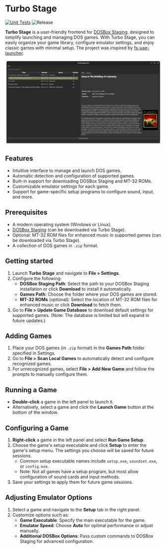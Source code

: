 # Turbo Stage

[![Unit Tests](https://github.com/jberclaz/turbostage/actions/workflows/unit_tests.yml/badge.svg)](https://github.com/jberclaz/turbostage/actions/workflows/unit_tests.yml)
![Release](https://img.shields.io/github/v/release/jberclaz/turbostage)

**Turbo Stage** is a user-friendly frontend for [DOSBox
Staging](https://github.com/dosbox-staging/dosbox-staging), designed
to simplify launching and managing DOS games. With Turbo Stage, you
can easily organize your game library, configure emulator settings,
and enjoy classic games with minimal setup.  The project was inspired
by [fs-uae-launcher](https://github.com/FrodeSolheim/fs-uae-launcher).

![screenshot](doc/screenshot.png)

## Features
- Intuitive interface to manage and launch DOS games.
- Automatic detection and configuration of supported games.
- Built-in support for downloading DOSBox Staging and MT-32 ROMs.
- Customizable emulator settings for each game.
- Support for game-specific setup programs to configure sound, input, and more.

## Prerequisites
- A modern operating system (Windows or Linux).
- [DOSBox Staging](https://github.com/dosbox-staging/dosbox-staging) (can be downloaded via Turbo Stage).
- Optional: MT-32 ROM files for enhanced music in supported games (can be downloaded via Turbo Stage).
- A collection of DOS games in `.zip` format.

## Getting started

1. Launch **Turbo Stage** and navigate to **File > Settings**.
2. Configure the following:
   - **DOSBox Staging Path**: Select the path to your DOSBox Staging installation or click **Download** to install it automatically.
   - **Games Path**: Choose the folder where your DOS games are stored.
   - **MT-32 ROMs** (optional): Select the location of MT-32 ROM files for enhanced music or click **Download** to fetch them.
3. Go to **File > Update Game Database** to download default settings for supported games. (Note: The database is limited but will expand in future updates.)

## Adding Games
1. Place your DOS games (in `.zip` format) in the **Games Path** folder specified in Settings.
2. Go to **File > Scan Local Games** to automatically detect and configure recognized games.
3. For unrecognized games, select **File > Add New Game** and follow the prompts to manually configure them.

## Running a Game
- **Double-click** a game in the left panel to launch it.
- Alternatively, select a game and click the **Launch Game** button at the bottom of the window.

## Configuring a Game
1. **Right-click** a game in the left panel and select **Run Game Setup**.
2. Choose the game's setup executable and click **Setup** to enter the game's setup menu. The settings you choose will be saved for future sessions.
   - Common setup executable names include `setup.exe`, `soundset.exe`, or `config.exe`.
   - Note: Not all games have a setup program, but most allow configuration of sound cards and input methods.
3. Save your settings to apply them for future game sessions.


## Adjusting Emulator Options
1. Select a game and navigate to the **Setup** tab in the right panel.
2. Customize options such as:
   - **Game Executable**: Specify the main executable for the game.
   - **Emulator Speed**: Choose **Auto** for optimal performance or adjust manually.
   - **Additional DOSBox Options**: Pass custom commands to DOSBox Staging for advanced configuration.
